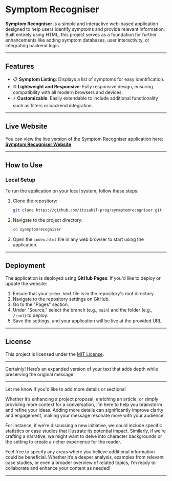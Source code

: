 # Symptom Recogniser

**Symptom Recogniser** is a simple and interactive web-based application designed to help users identify symptoms and provide relevant information. Built entirely using HTML, this project serves as a foundation for further enhancements like adding symptom databases, user interactivity, or integrating backend logic.

---

## Features

- 📋 **Symptom Listing**: Displays a list of symptoms for easy identification.
- 🌐 **Lightweight and Responsive**: Fully responsive design, ensuring compatibility with all modern browsers and devices.
- ⚡ **Customizable**: Easily extendable to include additional functionality such as filters or backend integration.

---

## Live Website

You can view the live version of the Symptom Recogniser application here:  
[**Symptom Recogniser Website**]([https://itzsahil-prog.github./synmptomrecogniser/](https://sites.google.com/view/medisymptom/home))

---

## How to Use

### Local Setup

To run the application on your local system, follow these steps:

1. Clone the repository:
   ```bash
   git clone https://github.com/itzsahil-prog/synmptomrecogniser.git
   ```
2. Navigate to the project directory:
   ```bash
   cd synmptomrecogniser
   ```
3. Open the `index.html` file in any web browser to start using the application.

---

## Deployment

The application is deployed using **GitHub Pages**. If you'd like to deploy or update the website:

1. Ensure that your `index.html` file is in the repository's root directory.
2. Navigate to the repository settings on GitHub.
3. Go to the "Pages" section.
4. Under "Source," select the branch (e.g., `main`) and the folder (e.g., `/root`) to deploy.
5. Save the settings, and your application will be live at the provided URL.

---

## License

This project is licensed under the [MIT License](LICENSE).

---
Certainly! Here’s an expanded version of your text that adds depth while preserving the original message:

---

Let me know if you'd like to add more details or sections! 

Whether it’s enhancing a project proposal, enriching an article, or simply providing more context for a conversation, I’m here to help you brainstorm and refine your ideas. Adding more details can significantly improve clarity and engagement, making your message resonate more with your audience. 

For instance, if we’re discussing a new initiative, we could include specific statistics or case studies that illustrate its potential impact. Similarly, if we’re crafting a narrative, we might want to delve into character backgrounds or the setting to create a richer experience for the reader.

Feel free to specify any areas where you believe additional information could be beneficial. Whether it’s a deeper analysis, examples from relevant case studies, or even a broader overview of related topics, I’m ready to collaborate and enhance your content as needed!

--- 

